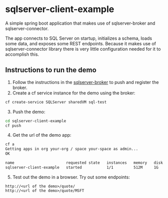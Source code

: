 # sqlserver-client-example
A simple spring boot application that makes use of sqlserver-broker and sqlserver-connector.

The app connects to SQL Server on startup, initializes a schema, loads some data, and exposes some REST endpoints. Because it makes use of sqlserver-connector library there is very little configuration needed for it to accomplish this.

## Instructions to run the demo
1. Follow the instructions in the [sqlserver-broker](https://github.com/cf-platform-eng/ms-sql-server-broker/tree/master/sqlserver-broker) to push and register the broker.
1. Create a cf service instance for the demo using the broker:
  ```bash  
  cf create-service SQLServer sharedVM sql-test 
  ```  
3. Push the demo:
  ```bash
  cd sqlserver-client-example
  cf push
  ```
4. Get the url of the demo app:
  ```bash
  cf a
  Getting apps in org your-org / space your-space as admin...
  OK
  
  name                       requested state   instances   memory   disk   urls
  sqlserver-client-example   started           1/1         512M     1G     sqlserver-client-example.your.domain
  ```
5. Test out the demo in a browser. Try out some endpoints:
```
http://<url of the demo>/quote/
http://<url of the demo>/quote/MSFT
```
